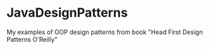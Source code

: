 # JavaDesignPatterns
My examples of OOP design patterns from book "Head First Design Patterns O'Reilly"
